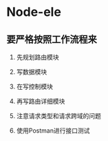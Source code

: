 # Node-ele

## 要严格按照工作流程来

1. 先规划路由模块

2. 写数据模块

3. 在写控制模块

4. 再写路由详细模块

5. 注意请求类型和请求跨域的问题

6. 使用Postman进行接口测试
